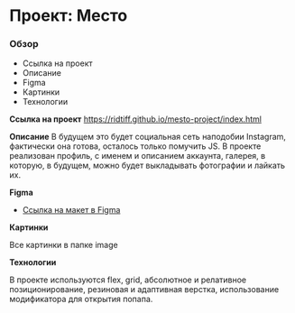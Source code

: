 # Проект: Место

### Обзор
* Ссылка на проект
* Описание
* Figma
* Картинки
* Технологии

**Ссылка на проект**
https://ridtiff.github.io/mesto-project/index.html

**Описание**
В будущем это будет социальная сеть наподобии Instagram, фактически она готова, осталось только помучить JS. В проекте реализован профиль, с именем и описанием аккаунта, галерея, в которую, в будущем, можно будет выкладывать фотографии и лайкать их.

**Figma**

* [Ссылка на макет в Figma](https://www.figma.com/file/2cn9N9jSkmxD84oJik7xL7/JavaScript.-Sprint-4?node-id=0%3A1)

**Картинки**

Все картинки в папке image

**Технологии**

В проекте используются flex, grid, абсолютное и релативное позиционирование, резиновая и адаптивная верстка, использование модификатора для открытия попапа.
